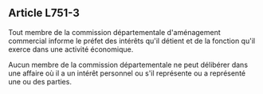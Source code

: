 Article L751-3
----
Tout membre de la commission départementale d'aménagement commercial informe le
préfet des intérêts qu'il détient et de la fonction qu'il exerce dans une
activité économique.

Aucun membre de la commission départementale ne peut délibérer dans une affaire
où il a un intérêt personnel ou s'il représente ou a représenté une ou des
parties.
